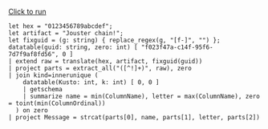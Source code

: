 [Click to run](https://dataexplorer.azure.com/clusters/help/databases/ContosoSales?query=H4sIAAAAAAAAA1WRTU7DMBCF95V6h2lWtkiltPQX1BU7EHCAKKBpMk5dHKc4jogK3J1xS4qIF5HG7828b2zIw4462ECUTKbXs%2FliuVrjNi9IRbfDgeFrdF4rzH3Q3Ndt48lBvkNtR71C6a5sdcECUd5A4522pYRPcHQwmNOro5I6UcYQpWqcRfyPJHyzuUDPZ2tIBH9vjeFIrr4Bbb2EFCKVTK%2FVbInjfDJT4%2FVcLcbLYqnWqFaqmC%2B4XwLZcPAF1HmyBTj84CjeoW0MehLMF18o4j7taaSUwXdw9Z4Y8MCihq3cx7H0FY0RkUhfRtmV5CncV56zBdO%2B1hbetC022lpyrdXvLYEYDoC%2FP7AHXtiZJYa3C1Pymzlov6Ak3%2BQ7qrAvNG1VodNHAosVcaJKW3FXm7ayT1zgFLz28A58g93%2Fm5Av4HM8L%2F58z67QFk0ABpBQ2wtIT%2F9ITYNlmMbPkKMXp3WkSRafUsTn9aSTrJ%2FeV6aZ%2FAHd3LnGRwIAAA%3D%3D)

```
let hex = "0123456789abcdef";
let artifact = "Jouster chain!";
let fixguid = (g: string) { replace_regex(g, "[f-]", "") };
datatable(guid: string, zero: int) [ "f023f47a-c14f-95f6-7d7f9af8fd56", 0 ]
| extend raw = translate(hex, artifact, fixguid(guid))
| project parts = extract_all("([^!]+)", raw), zero
| join kind=innerunique (
    datatable(Kusto: int, k: int) [ 0, 0 ]
    | getschema
    | summarize name = min(ColumnName), letter = max(ColumnName), zero = toint(min(ColumnOrdinal))
  ) on zero
| project Message = strcat(parts[0], name, parts[1], letter, parts[2])
```